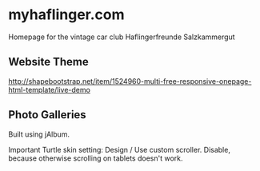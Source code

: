 # myhaflinger.com
Homepage for the vintage car club Haflingerfreunde Salzkammergut

## Website Theme

http://shapebootstrap.net/item/1524960-multi-free-responsive-onepage-html-template/live-demo

## Photo Galleries

Built using jAlbum. 

Important Turtle skin setting: Design / Use custom scroller. Disable, because otherwise scrolling on tablets doesn't work.



